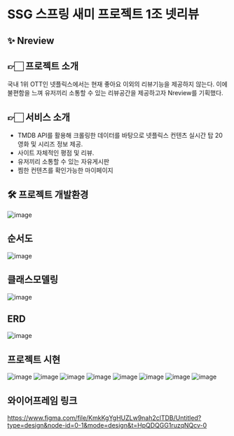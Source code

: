 # SSG 스프링 새미 프로젝트 1조 넷리뷰

## ✨ Nreview 

## 👉🏻 프로젝트 소개

국내 1위 OTT인 넷플릭스에서는 현재 좋아요 이외의 리뷰기능을 제공하지 않는다. 이에 불편함을 느껴 유저끼리 소통할 수 있는 리뷰공간을 제공하고자 Nreview를 기획했다.

## 👉🏻 서비스 소개 <br>
- TMDB API를 활용해 크롤링한 데이터를 바탕으로 넷플릭스 컨텐츠 실시간 탑 20 영화 및 시리즈 정보 제공. <br>
- 사이트 자체적인 평점 및 리뷰. <br>
- 유저끼리 소통할 수 있는 자유게시판<br>
- 찜한 컨텐츠를 확인가능한 마이페이지
## 🛠 프로젝트 개발환경
![image](https://github.com/suhong99/springSemiProject/assets/120103909/50f5697a-9052-4429-aa21-85a457e9b0af)

## 순서도
![image](https://github.com/suhong99/springSemiProject/assets/120103909/591a9294-730d-4c65-8b69-d018498aeaa4)

## 클래스모델링
![image](https://github.com/suhong99/springSemiProject/assets/120103909/33084c95-6811-4349-b2ee-270fe91ebb66)

## ERD
![image](https://github.com/suhong99/springSemiProject/assets/120103909/c88e291b-3a39-478e-9c4b-106e5df070ff)

## 프로젝트 시현
![image](https://github.com/suhong99/springSemiProject/assets/120103909/4e96eb0a-74aa-4b51-b4f0-a3738998db7f)
![image](https://github.com/suhong99/springSemiProject/assets/120103909/ad8ce7a5-fa03-447f-8002-e02925bf66de)
![image](https://github.com/suhong99/springSemiProject/assets/120103909/670e1b7c-d079-4bf4-a539-5a4773d3df81)
![image](https://github.com/suhong99/springSemiProject/assets/120103909/ab2db5b4-bbff-44c3-a3ac-e9cbddc04d5d)
![image](https://github.com/suhong99/springSemiProject/assets/120103909/0b42c599-2ac0-4e53-b6e0-f0b54f1a188d)
![image](https://github.com/suhong99/springSemiProject/assets/120103909/08323227-d72f-4300-b427-2b64aba872e8)
![image](https://github.com/suhong99/springSemiProject/assets/120103909/44a14e51-7d65-4bd0-90f1-85dd9d7c7ec1)
![image](https://github.com/suhong99/springSemiProject/assets/120103909/814b4011-d71b-475b-b422-43b36de608ce)


## 와이어프레임 링크
https://www.figma.com/file/KmkKgYgHUZLw9nah2clTDB/Untitled?type=design&node-id=0-1&mode=design&t=HpQDQGG1ruzqNQcv-0
